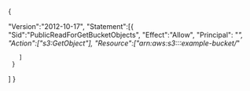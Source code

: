 {

   "Version":"2012-10-17",
   "Statement":[{
 	"Sid":"PublicReadForGetBucketObjects",
         "Effect":"Allow",
 	  "Principal": "*",
       "Action":["s3:GetObject"],
       "Resource":["arn:aws:s3:::example-bucket/*"
       
       ]
     }
   ]
 }
